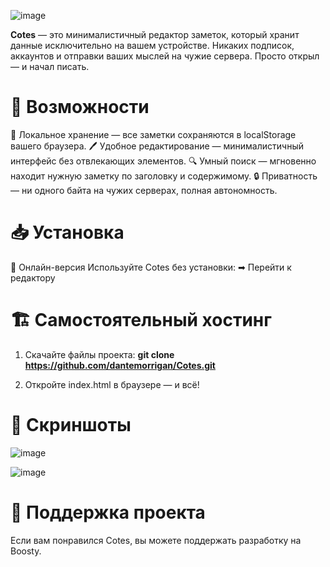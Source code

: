 ![image](https://github.com/user-attachments/assets/a3d57505-bcec-4754-be39-19fc55a4ed06)

**Cotes** — это минималистичный редактор заметок, который хранит данные исключительно на вашем устройстве. Никаких подписок, аккаунтов и отправки ваших мыслей на чужие сервера. Просто открыл — и начал писать.

# 🚀 Возможности

📌 Локальное хранение — все заметки сохраняются в localStorage вашего браузера.
🖊️ Удобное редактирование — минималистичный интерфейс без отвлекающих элементов.
🔍 Умный поиск — мгновенно находит нужную заметку по заголовку и содержимому.
🔒 Приватность — ни одного байта на чужих серверах, полная автономность.

# 📥 Установка
🔗 Онлайн-версия
Используйте Cotes без установки:
➡ Перейти к редактору

# 🏗 Самостоятельный хостинг
1) Скачайте файлы проекта: **git clone https://github.com/dantemorrigan/Cotes.git**

2) Откройте index.html в браузере — и всё!

# 🎨 Скриншоты
![image](https://github.com/user-attachments/assets/e0151c65-c654-4f00-b0da-cd7595e3d177)

![image](https://github.com/user-attachments/assets/d100e28b-b485-4525-9a93-fa8bd3a376e4)

# 💖 Поддержка проекта
Если вам понравился Cotes, вы можете поддержать разработку на Boosty.
